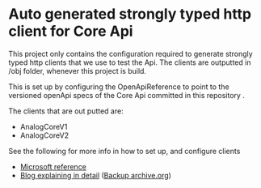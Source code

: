 # Auto generated strongly typed http client for Core Api
This project only contains the configuration required to generate strongly typed http clients that we use to test the Api. The clients are outputted in /obj folder, whenever this project is build.

This is set up by configuring the OpenApiReference to point to the versioned openApi specs of the Core Api committed in this repository .

The clients that are out putted are:
- AnalogCoreV1
- AnalogCoreV2

See the following for more info in how to set up, and configure clients
- [Microsoft reference](https://learn.microsoft.com/en-us/aspnet/core/web-api/microsoft.dotnet-openapi?view=aspnetcore-8.0)
- [Blog explaining in detail](https://stevetalkscode.co.uk/openapireference-commands) ([Backup archive.org](https://web.archive.org/web/20240415183726/https://stevetalkscode.co.uk/openapireference-commands))